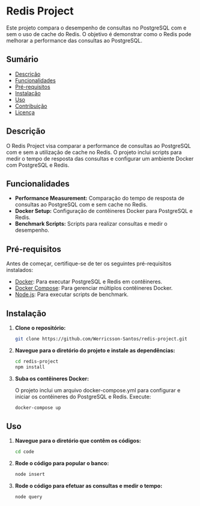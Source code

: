 # Redis Project

Este projeto compara o desempenho de consultas no PostgreSQL com e sem o uso de cache do Redis. O objetivo é demonstrar como o Redis pode melhorar a performance das consultas ao PostgreSQL.

## Sumário

- [Descrição](#descrição)
- [Funcionalidades](#funcionalidades)
- [Pré-requisitos](#pré-requisitos)
- [Instalação](#instalação)
- [Uso](#uso)
- [Contribuição](#contribuição)
- [Licença](#licença)

## Descrição

O Redis Project visa comparar a performance de consultas ao PostgreSQL com e sem a utilização de cache no Redis. O projeto inclui scripts para medir o tempo de resposta das consultas e configurar um ambiente Docker com PostgreSQL e Redis.

## Funcionalidades

- **Performance Measurement:** Comparação do tempo de resposta de consultas ao PostgreSQL com e sem cache no Redis.
- **Docker Setup:** Configuração de contêineres Docker para PostgreSQL e Redis.
- **Benchmark Scripts:** Scripts para realizar consultas e medir o desempenho.

## Pré-requisitos

Antes de começar, certifique-se de ter os seguintes pré-requisitos instalados:

- [Docker](https://www.docker.com/get-started): Para executar PostgreSQL e Redis em contêineres.
- [Docker Compose](https://docs.docker.com/compose/): Para gerenciar múltiplos contêineres Docker.
- [Node.js](https://nodejs.org/): Para executar scripts de benchmark.

## Instalação

1. **Clone o repositório:**

   ```bash
   git clone https://github.com/Werricsson-Santos/redis-project.git

2. **Navegue para o diretório do projeto e instale as dependências:**

   ```bash
   cd redis-project
   npm install

3. **Suba os contêineres Docker:**

    O projeto inclui um arquivo docker-compose.yml para configurar e iniciar os contêineres do PostgreSQL e Redis. Execute:
   ```bash
   docker-compose up


## Uso

1. **Navegue para o diretório que contêm os códigos:**

   ```bash
   cd code
   
2. **Rode o código para popular o banco:**

   ```bash
   node insert

3. **Rode o código para efetuar as consultas e medir o tempo:**

   ```bash
   node query
